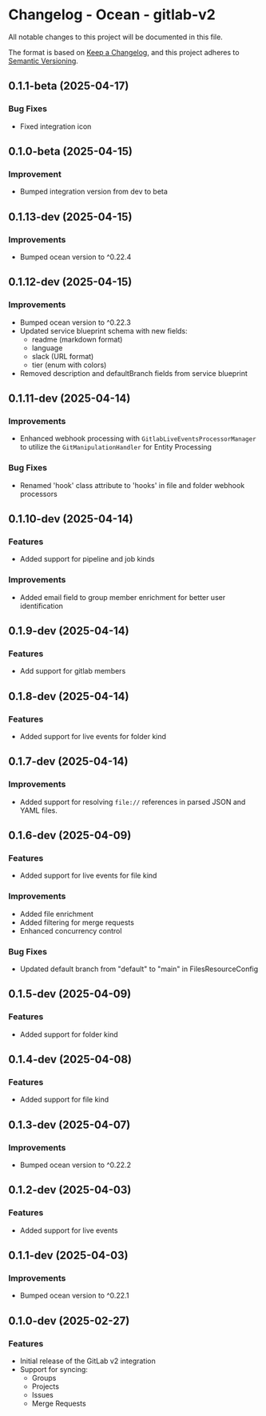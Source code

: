 # Changelog - Ocean - gitlab-v2

All notable changes to this project will be documented in this file.

The format is based on [Keep a Changelog](https://keepachangelog.com/en/1.0.0/),
and this project adheres to [Semantic Versioning](https://semver.org/spec/v2.0.0.html).

<!-- towncrier release notes start -->

## 0.1.1-beta (2025-04-17)


### Bug Fixes

- Fixed integration icon


## 0.1.0-beta (2025-04-15)


### Improvement

- Bumped integration version from dev to beta


## 0.1.13-dev (2025-04-15)


### Improvements

- Bumped ocean version to ^0.22.4


## 0.1.12-dev (2025-04-15)


### Improvements

- Bumped ocean version to ^0.22.3
- Updated service blueprint schema with new fields:
  - readme (markdown format)
  - language
  - slack (URL format)
  - tier (enum with colors)
- Removed description and defaultBranch fields from service blueprint


## 0.1.11-dev (2025-04-14)



### Improvements

- Enhanced webhook processing with `GitlabLiveEventsProcessorManager` to utilize the `GitManipulationHandler` for Entity Processing

### Bug Fixes

- Renamed 'hook' class attribute to 'hooks' in file and folder webhook processors


## 0.1.10-dev (2025-04-14)


### Features

- Added support for pipeline and job kinds

### Improvements

- Added email field to group member enrichment for better user identification


## 0.1.9-dev (2025-04-14)


### Features

- Add support for gitlab members


## 0.1.8-dev (2025-04-14)


### Features

- Added support for live events for folder kind


## 0.1.7-dev (2025-04-14)


### Improvements

- Added support for resolving `file://` references in parsed JSON and YAML files.


## 0.1.6-dev (2025-04-09)


### Features

- Added support for live events for file kind

### Improvements

- Added file enrichment
- Added filtering for merge requests
- Enhanced concurrency control

### Bug Fixes

- Updated default branch from "default" to "main" in FilesResourceConfig


## 0.1.5-dev (2025-04-09)


### Features

- Added support for folder kind


## 0.1.4-dev (2025-04-08)


### Features

- Added support for file kind


## 0.1.3-dev (2025-04-07)


### Improvements

- Bumped ocean version to ^0.22.2


## 0.1.2-dev (2025-04-03)


### Features

- Added support for live events


## 0.1.1-dev (2025-04-03)


### Improvements

- Bumped ocean version to ^0.22.1


## 0.1.0-dev (2025-02-27)


### Features

- Initial release of the GitLab v2 integration
- Support for syncing:
  - Groups
  - Projects
  - Issues
  - Merge Requests
